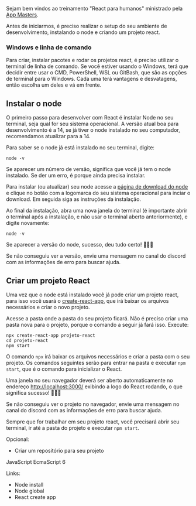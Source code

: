 Sejam bem vindos ao treinamento "React para humanos" ministrado pela [App Masters](https://appmasters.io).

Antes de iniciarmos, é preciso realizar o setup do seu ambiente de desenvolvimento, instalando o node e criando um projeto react.

### Windows e linha de comando

Para criar, instalar pacotes e rodar os projetos react, é preciso utilizar o terminal de linha de comando. Se você estiver usando o Windows, terá que decidir entre usar o CMD, PowerShell, WSL ou GitBash, que são as opções de terminal para o Windows. Cada uma terá vantagens e desvatagens, então escolha um deles e vá em frente.

## Instalar o node

O primeiro passo para desenvolver com React é instalar Node no seu terminal, seja qual for seu sistema operacional. A versão atual boa para desenvolvimento é a 14, se já tiver o node instalado no seu computador, recomendamos atualizar para a 14.

Para saber se o node já está instalado no seu terminal, digite:

`node -v`

Se aparecer um número de versão, significa que você já tem o node instalado. Se der um erro, é porque ainda precisa instalar.

Para instalar (ou atualizar) seu node acesse a [página de download do node](https://nodejs.org/pt-br/download/) e clique no botão com a logomarca do seu sistema operacional para inciar o download. Em seguida siga as instruções da instalação.

Ao final da instalação, abra uma nova janela do terminal (é importante abrir o terminal após a instalação, e não usar o terminal aberto anteriormente), e digite novamente:

`node -v`

Se aparecer a versão do node, sucesso, deu tudo certo! 🎉🎉🎉

Se não conseguiu ver a versão, envie uma mensagem no canal do discord com as informações de erro para buscar ajuda.

## Criar um projeto React

Uma vez que o node está instalado você já pode criar um projeto react, para isso você usará o [create-react-app](https://reactjs.org/docs/create-a-new-react-app.html), que irá baixar os arquivos necessários e criar o novo projeto.

Acesse a pasta onde a pasta do seu projeto ficará. Não é preciso criar uma pasta nova para o projeto, porque o comando a seguir já fará isso. Execute:

```
npx create-react-app projeto-react
cd projeto-react
npm start
```

O comando `npx` irá baixar os arquivos necessários e criar a pasta com o seu projeto. Os comandos seguintes serão para entrar na pasta e executar `npm start`, que é o comando para inicializar o React.

Uma janela no seu navegador deverá ser aberto automaticamente no endereço [http://localhost:3000/](http://localhost:3000/) exibindo a logo do React rodando, o que significa sucesso! 🎉🎉🎉

Se não conseguiu ver o projeto no navegador, envie uma mensagem no canal do discord com as informações de erro para buscar ajuda.

Sempre que for trabalhar em seu projeto react, você precisará abrir seu terminal, ir até a pasta do projeto e executar `npm start`.

Opcional:
- Criar um repositório para seu projeto

JavaScript
EcmaScript 6

Links:
- Node install
- Node global
- React create app